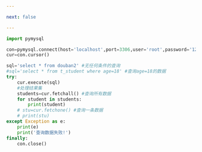 ```yaml
---

next: false

---
```




<BlogInfo id="706" title="11.操作MySQL数据库查询数据" author="白日梦想猿" pv=0 read_times=0 pre_cost_time="0分24秒" category="数据库编程" tag_list="['数据库编程']" create_time="2020.07.09 16:08:53" update_time="2020.07.13 13:14:12" />

```python
import pymysql

con=pymysql.connect(host='localhost',port=3306,user='root',password='123456',database='python_db')
cur=con.cursor()

sql='select * from douban2' #无任何条件的查询
#sql='select * from t_student where age=18' #查询age=18的数据
try:
    cur.execute(sql)
    #处理结果集
    students=cur.fetchall() #查询所有数据
    for student in students:
        print(student)
    # stu=cur.fetchone() #查询一条数据
    # print(stu)
except Exception as e:
    print(e)
    print('查询数据失败!')
finally:
    con.close()
```



<ActionBox />
